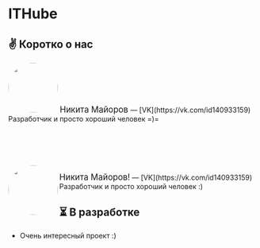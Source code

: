 # ITHube
## ✌ Коротко о нас

<img src="https://sun6-22.userapi.com/s/v1/ig2/ZkxjRaat6TyDvn7m3AOclCLEKPfY9adYeibj-RYdpOnLFMGnCJRsueeZ8xkLR-OejO5rJ1romtPGLLuG8Att8buS.jpg?size=400x0&quality=96&crop=0,0,2160,2160&ava=1" width="100" height="100" style="border-radius: 50%;" align="left center"/>

  <big>
    Никита Майоров
  </big>
  — [VK](https://vk.com/id140933159)
  <br>
  Разработчик и просто хороший человек =)=
  <br>
  <br>
   <br>
  <br>
   <br>
  <br>
  



<img src="https://sun6-22.userapi.com/s/v1/ig2/ZkxjRaat6TyDvn7m3AOclCLEKPfY9adYeibj-RYdpOnLFMGnCJRsueeZ8xkLR-OejO5rJ1romtPGLLuG8Att8buS.jpg?size=400x0&quality=96&crop=0,0,2160,2160&ava=1" width="100" height="100" style="border-radius: 50%;" align="left"/>
<p>
  <big>Никита Майоров!</big> — [VK](https://vk.com/id140933159)
  <br>
  Разработчик и просто хороший человек :)
</p>


## ⏳ В разработке
- Очень интересный проект :)
